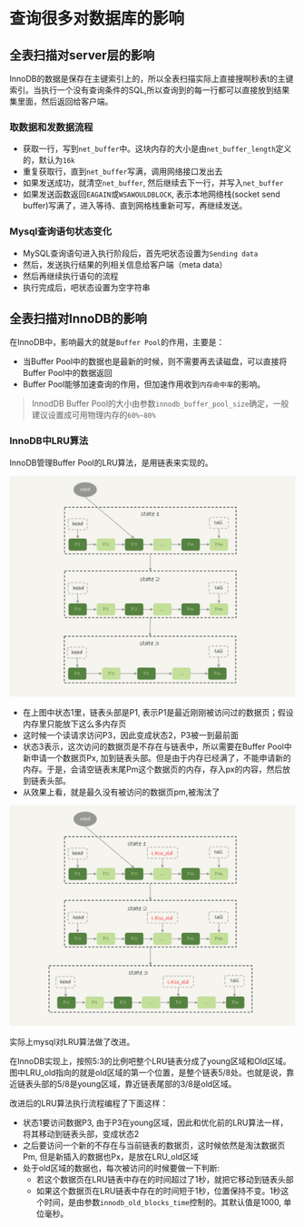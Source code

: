 # 查询很多对数据库的影响

## 全表扫描对server层的影响

InnoDB的数据是保存在主键索引上的，所以全表扫描实际上直接搜啊秒表t的主键索引。当执行一个没有查询条件的SQL,所以查询到的每一行都可以直接放到结果集里面，然后返回给客户端。

### 取数据和发数据流程

- 获取一行，写到`net_buffer`中。这块内存的大小是由`net_buffer_length`定义的，默认为`16k`
- 重复获取行，直到`net_buffer`写满，调用网络接口发出去
- 如果发送成功，就清空`net_buffer`, 然后继续去下一行，并写入`net_buffer`
- 如果发送函数返回`EAGAIN`或`WSAWOULDBLOCK`, 表示本地网络栈(socket send buffer)写满了，进入等待、直到网格栈重新可写，再继续发送。

### Mysql查询语句状态变化

- MySQL查询语句进入执行阶段后，首先吧状态设置为`Sending data`
- 然后，发送执行结果的列相关信息给客户端（meta data）
- 然后再继续执行语句的流程
- 执行完成后，吧状态设置为空字符串

## 全表扫描对InnoDB的影响

在InnoDB中，影响最大的就是`Buffer Pool`的作用，主要是：

- 当Buffer Pool中的数据也是最新的时候，则不需要再去读磁盘，可以直接将Buffer Pool中的数据返回
- Buffer Pool能够加速查询的作用，但加速作用收到`内存命中率`的影响。

> InnodDB Buffer Pool的大小由参数`innodb_buffer_pool_size`确定，一般建议设置成可用物理内存的`60%~80%`

### InnoDB中LRU算法

InnoDB管理Buffer Pool的LRU算法，是用链表来实现的。

![img](.\e0ac92febac50a5d881f1188ea5bfd65.jpg)

- 在上图中状态1里，链表头部是P1, 表示P1是最近刚刚被访问过的数据页；假设内存里只能放下这么多内存页
- 这时候一个读请求访问P3，因此变成状态2，P3被一到最前面
- 状态3表示，这次访问的数据页是不存在与链表中，所以需要在Buffer Pool中新申请一个数据页Px, 加到链表头部。但是由于内存已经满了，不能申请新的内存。于是，会请空链表末尾Pm这个数据页的内存，存入px的内容，然后放到链表头部。
- 从效果上看，就是最久没有被访问的数据页pm,被淘汰了

![img](.\21f64a6799645b1410ed40d016139828.png)

实际上mysql对LRU算法做了改进。

在InnoDB实现上，按照5:3的比例吧整个LRU链表分成了young区域和Old区域。图中LRU_old指向的就是old区域的第一个位置，是整个链表5/8处。也就是说，靠近链表头部的5/8是young区域，靠近链表尾部的3/8是old区域。

改进后的LRU算法执行流程编程了下面这样：

- 状态1要访问数据P3, 由于P3在young区域，因此和优化前的LRU算法一样，将其移动到链表头部，变成状态2
- 之后要访问一个新的不存在与当前链表的数据页，这时候依然是淘汰数据页Pm, 但是新插入的数据也Px，是放在LRU_old区域
- 处于old区域的数据也，每次被访问的时候要做一下判断:
  - 若这个数据页在LRU链表中存在的时间超过了1秒，就把它移动到链表头部
  - 如果这个数据页在LRU链表中存在的时间短于1秒，位置保持不变。1秒这个时间，是由参数`innodb_old_blocks_time`控制的。其默认值是1000, 单位毫秒。